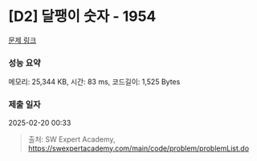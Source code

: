 # [D2] 달팽이 숫자 - 1954 

[문제 링크](https://swexpertacademy.com/main/code/problem/problemDetail.do?contestProbId=AV5PobmqAPoDFAUq) 

### 성능 요약

메모리: 25,344 KB, 시간: 83 ms, 코드길이: 1,525 Bytes

### 제출 일자

2025-02-20 00:33



> 출처: SW Expert Academy, https://swexpertacademy.com/main/code/problem/problemList.do